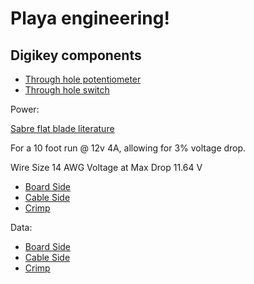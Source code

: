# Playa engineering!

## Digikey components

 *  [Through hole potentiometer](https://www.digikey.com/product-detail/en/bourns-inc/PDB12-H4301-103BF/PDB12-H4301-103BF-ND/3780664)
 *  [Through hole switch](https://www.digikey.com/product-detail/en/e-switch/100SP1T1B4M2QE/EG2355-ND/378824)

Power:

[Sabre flat blade literature](http://www.literature.molex.com/SQLImages/kelmscott/Molex/PDF_Images/987650-5662.PDF)

For a 10 foot run @ 12v 4A, allowing for 3% voltage drop.

Wire Size           14 AWG
Voltage at Max Drop 11.64 V

 *  [Board Side](https://www.digikey.com/product-detail/en/molex-llc/0431601102/WM18483-ND/300116)
 *  [Cable Side](https://www.digikey.com/products/en?keywords=44441-2002)
 *  [Crimp](https://www.digikey.com/product-detail/en/molex-llc/0433750001/WM9174CT-ND/300126)


Data:

 *  [Board Side](https://www.digikey.com/product-detail/en/molex-llc/0534260610/WM3425-ND/2405233)
 *  [Cable Side](https://www.digikey.com/product-detail/en/molex-llc/0511020600/WM13235-ND/3262490)
 *  [Crimp](https://www.digikey.com/product-detail/en/molex-llc/0503518000/WM3320CT-ND/2405712)

